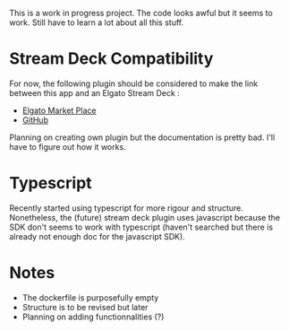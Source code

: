 This is a work in progress project.
The code looks awful but it seems to work.
Still have to learn a lot about all this stuff.

# Stream Deck Compatibility

For now, the following plugin should be considered to make the link between this app and an Elgato Stream Deck :
- [Elgato Market Place](https://marketplace.elgato.com/product/api-request-dc7f3a02-e32c-4daf-b5a9-48c618deb6d1)
- [GitHub](https://github.com/mjbnz/streamdeck-api-request/tree/master)

Planning on creating own plugin but the documentation is pretty bad. I'll have to figure out how it works.

# Typescript

Recently started using typescript for more rigour and structure. Nonetheless, the (future) stream deck plugin uses javascript because the SDK don't seems to work with typescript (haven't searched but there is already not enough doc for the javascript SDK).

# Notes

- The dockerfile is purposefully empty
- Structure is to be revised but later
- Planning on adding functionnalities (?)
